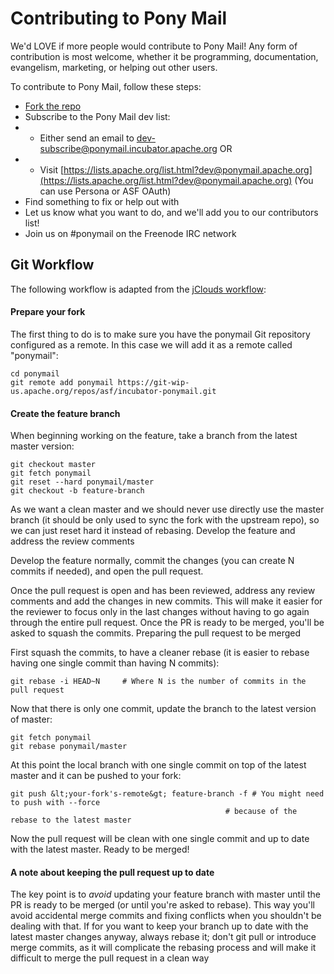 
# Contributing to Pony Mail #
We'd LOVE if more people would contribute to Pony Mail!
Any form of contribution is most welcome, whether it be programming,
documentation, evangelism, marketing, or helping out other users.

To contribute to Pony Mail, follow these steps:

- [Fork the repo](/source.html)
- Subscribe to the Pony Mail dev list:
- - Either send an email to dev-subscribe@ponymail.incubator.apache.org OR
- - Visit [https://lists.apache.org/list.html?dev@ponymail.apache.org](https://lists.apache.org/list.html?dev@ponymail.apache.org) (You can use Persona or ASF OAuth)
- Find something to fix or help out with
- Let us know what you want to do, and we'll add you to our contributors list!
- Join us on #ponymail on the Freenode IRC network

## Git Workflow
The following workflow is adapted from the [jClouds workflow](https://cwiki.apache.org/confluence/display/JCLOUDS/Git+workflow):

#### Prepare your fork

The first thing to do is to make sure you have the ponymail Git
repository configured as a remote. In this case we will add it as a
remote called "ponymail":
~~~
cd ponymail
git remote add ponymail https://git-wip-us.apache.org/repos/asf/incubator-ponymail.git

~~~

#### Create the feature branch
When beginning working on the feature, take a branch from the latest master version:
~~~
git checkout master
git fetch ponymail
git reset --hard ponymail/master
git checkout -b feature-branch
~~~

As we want a clean master and we should never use directly use the
master branch (it should be only used to sync the fork with the upstream
repo), so we can just reset hard it instead of rebasing. Develop the
feature and address the review comments

Develop the feature normally, commit the changes (you can create N
commits if needed), and open the pull request.

Once the pull request is open and has been reviewed, address any review
comments and add the changes in new commits. This will make it easier
for the reviewer to focus only in the last changes without having to go
again through the entire pull request. Once the PR is ready to be
merged, you'll be asked to squash the commits. Preparing the pull
request to be merged

First squash the commits, to have a cleaner rebase (it is easier to rebase having one single commit than having N commits):

~~~
git rebase -i HEAD~N     # Where N is the number of commits in the pull request
~~~

Now that there is only one commit, update the branch to the latest version of master:
~~~
git fetch ponymail
git rebase ponymail/master
~~~

At this point the local branch with one single commit on top of the latest master and it can be pushed to your fork:
~~~
git push &lt;your-fork's-remote&gt; feature-branch -f # You might need to push with --force
                                                # because of the rebase to the latest master
~~~

Now the pull request will be clean with one single commit and up to date
with the latest master. Ready to be merged!

#### A note about keeping the pull request up to date

The key point is to *avoid* updating your feature branch with master
until the PR is ready to be merged (or until you're asked to rebase).
This way you'll avoid accidental merge commits and fixing conflicts when
you shouldn't be dealing with that. If for you want to keep your branch
up to date with the latest master changes anyway, always rebase it;
don't git pull or introduce merge commits, as it will complicate the
rebasing process and will make it difficult to merge the pull request in
a clean way


